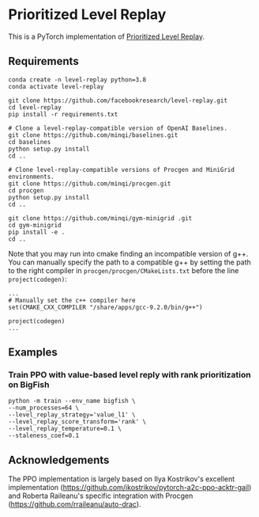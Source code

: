 # Prioritized Level Replay

This is a PyTorch implementation of [Prioritized Level Replay](https://arxiv.org/abs/2010.03934).

## Requirements
```
conda create -n level-replay python=3.8
conda activate level-replay

git clone https://github.com/facebookresearch/level-replay.git
cd level-replay
pip install -r requirements.txt

# Clone a level-replay-compatible version of OpenAI Baselines.
git clone https://github.com/minqi/baselines.git
cd baselines 
python setup.py install
cd ..

# Clone level-replay-compatible versions of Procgen and MiniGrid environments.
git clone https://github.com/minqi/procgen.git
cd procgen 
python setup.py install
cd ..

git clone https://github.com/minqi/gym-minigrid .git
cd gym-minigrid 
pip install -e .
cd ..
```

Note that you may run into cmake finding an incompatible version of g++. You can manually specify the path to a compatible g++ by setting the path to the right compiler in `procgen/procgen/CMakeLists.txt` before the line `project(codegen)`:
```
...
# Manually set the c++ compiler here
set(CMAKE_CXX_COMPILER "/share/apps/gcc-9.2.0/bin/g++")

project(codegen)
...
```

## Examples
### Train PPO with value-based level reply with rank prioritization on BigFish
```
python -m train --env_name bigfish \
--num_processes=64 \
--level_replay_strategy='value_l1' \
--level_replay_score_transform='rank' \
--level_replay_temperature=0.1 \
--staleness_coef=0.1
```


## Acknowledgements
The PPO implementation is largely based on Ilya Kostrikov's excellent implementation (https://github.com/ikostrikov/pytorch-a2c-ppo-acktr-gail) and Roberta Raileanu's specific integration with Procgen (https://github.com/rraileanu/auto-drac).
